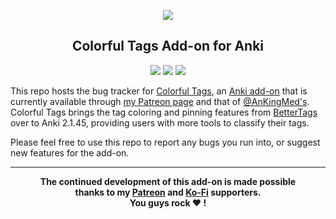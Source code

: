 <p align="center"><img src="screenshots/notification.png"></p>

<h2 align="center">Colorful Tags Add-on for Anki</h2>

<p align="center">
<a title="Buy me a coffee :)" href="https://ko-fi.com/X8X0L4YV"><img src="https://img.shields.io/badge/ko--fi-contribute-%23579ebd.svg"></a>
<a title="Support me on Patreon :D" href="https://www.patreon.com/bePatron?u=7522179"><img src="https://img.shields.io/badge/patreon-support-%23f96854.svg"></a>
<a title="Follow me on Twitter" href="https://twitter.com/intent/user?screen_name=glutanimate"><img src="https://img.shields.io/twitter/follow/glutanimate.svg"></a>
</p>

This repo hosts the bug tracker for [Colorful Tags](https://www.patreon.com/glutanimate/posts?tag=ColorfulTags), an [Anki add-on](https://apps.ankiweb.net) that is currently available through [my Patreon page](https://www.patreon.com/glutanimate) and that of [@AnKingMed's](https://www.patreon.com/ankingmed). Colorful Tags brings the tag coloring and pinning features from [BetterTags](https://www.patreon.com/posts/bettertags-v1-0-33338657) over to Anki 2.1.45, providing users with more tools to classify their tags.

Please feel free to use this repo to report any bugs you run into, or suggest new features for the add-on.

----

<b>
<div align="center">The continued development of this add-on is made possible <br>thanks to my <a href="https://www.patreon.com/glutanimate">Patreon</a> and <a href="https://ko-fi.com/X8X0L4YV">Ko-Fi</a> supporters.
<br>You guys rock ❤️ !</div>
</b>
